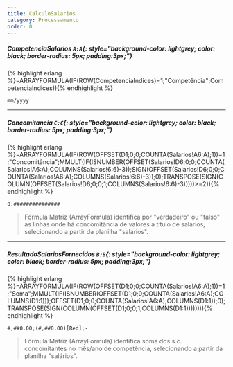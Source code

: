 ```yaml
---
title: CalculoSalarios
category: Processamento
order: 0
---
```


##### **CompetenciaSalarios** `A:A`{: style="background-color: lightgrey; color: black; border-radius: 5px; padding:3px;"}
{% highlight erlang %}=ARRAYFORMULA(IF(ROW(CompetenciaIndices)=1;"Competência";CompetenciaIndices)){% endhighlight %}


~~~
mm/yyyy
~~~




* * *

##### **Concomitancia** `C:C`{: style="background-color: lightgrey; color: black; border-radius: 5px; padding:3px;"}
{% highlight erlang %}=ARRAYFORMULA(IF(ROW(OFFSET(D1;0;0;COUNTA(Salarios!A6:A);1))=1;"Concomitância";MMULT(IF(ISNUMBER(OFFSET(Salarios!D6;0;0;COUNTA(Salarios!A6:A);COLUMNS(Salarios!6:6)-3));SIGN(OFFSET(Salarios!D6;0;0;COUNTA(Salarios!A6:A);COLUMNS(Salarios!6:6)-3));0);TRANSPOSE(SIGN(COLUMN(OFFSET(Salarios!D6;0;0;1;COLUMNS(Salarios!6:6)-3)))))>=2)){% endhighlight %}


~~~
0.###############
~~~


> Fórmula Matriz (ArrayFormula) identifica por "verdadeiro" ou "falso" as linhas onde há concomitância de valores a título de salários, selecionando a partir da planilha "salários".

* * *

##### **ResultadoSalariosFornecidos** `B:B`{: style="background-color: lightgrey; color: black; border-radius: 5px; padding:3px;"}
{% highlight erlang %}=ARRAYFORMULA(IF(ROW(OFFSET(D1;0;0;COUNTA(Salarios!A6:A);1))=1;"Soma";MMULT(IF(ISNUMBER(OFFSET(D1;0;0;COUNTA(Salarios!A6:A);COLUMNS(D1:1)));OFFSET(D1;0;0;COUNTA(Salarios!A6:A);COLUMNS(D1:1));0);TRANSPOSE(SIGN(COLUMN(OFFSET(D1;0;0;1;COLUMNS(D1:1)))))))){% endhighlight %}


~~~
#,##0.00;(#,##0.00)[Red];-
~~~


> Fórmula Matriz (ArrayFormula) identifica soma dos s.c. concomitantes no mês/ano de competência, selecionando a partir da planilha "salários".